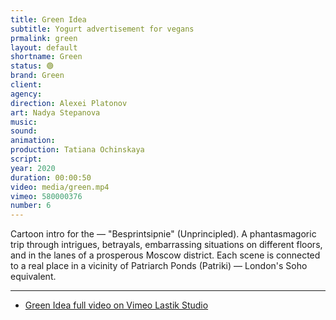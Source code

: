 ```yaml
---
title: Green Idea
subtitle: Yogurt advertisement for vegans
prmalink: green
layout: default
shortname: Green
status: 🟢
brand: Green
client:
agency:
direction: Alexei Platonov
art: Nadya Stepanova
music:  
sound:
animation:  
production: Tatiana Ochinskaya
script:
year: 2020
duration: 00:00:50
video: media/green.mp4
vimeo: 580000376
number: 6
---
```


Cartoon intro for the — "Besprintsipnie" (Unprincipled). A phantasmagoric trip through intrigues, betrayals, embarrassing situations on different floors, and in the lanes of a prosperous Moscow district. Each scene is connected to a real place in a vicinity of Patriarch Ponds (Patriki) — London's Soho equivalent.


---

+ [Green Idea full video on Vimeo Lastik Studio](https://vimeo.com/580000376)
